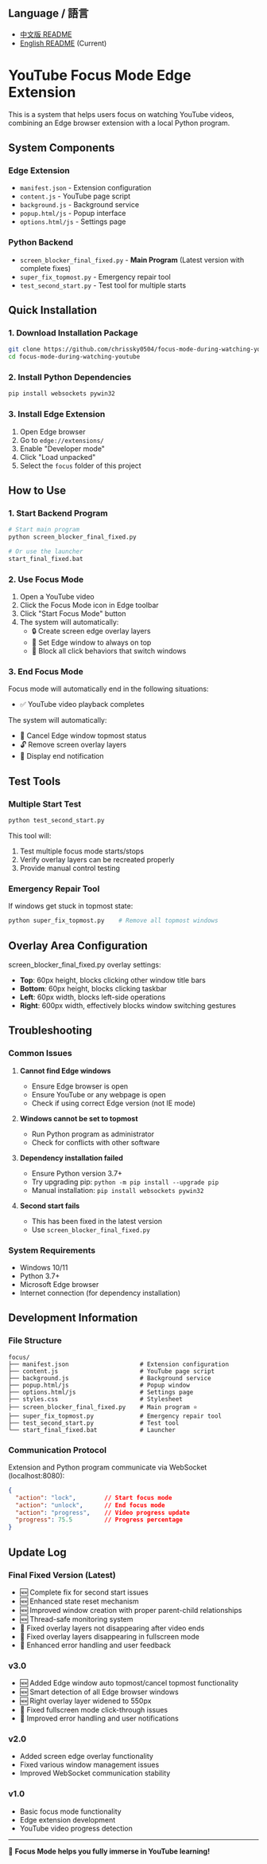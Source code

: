 ## Language / 語言
- [中文版 README](README.md)
- [English README](README_EN.md) (Current)

# YouTube Focus Mode Edge Extension

This is a system that helps users focus on watching YouTube videos, combining an Edge browser extension with a local Python program.

## System Components

### Edge Extension
- `manifest.json` - Extension configuration
- `content.js` - YouTube page script
- `background.js` - Background service
- `popup.html/js` - Popup interface
- `options.html/js` - Settings page

### Python Backend
- `screen_blocker_final_fixed.py` - **Main Program** (Latest version with complete fixes)
- `super_fix_topmost.py` - Emergency repair tool
- `test_second_start.py` - Test tool for multiple starts

## Quick Installation

### 1. Download Installation Package
```bash
git clone https://github.com/chrissky0504/focus-mode-during-watching-youtube.git
cd focus-mode-during-watching-youtube
```

### 2. Install Python Dependencies
```bash
pip install websockets pywin32
```

### 3. Install Edge Extension
1. Open Edge browser
2. Go to `edge://extensions/`
3. Enable "Developer mode"
4. Click "Load unpacked"
5. Select the `focus` folder of this project

## How to Use

### 1. Start Backend Program
```bash
# Start main program
python screen_blocker_final_fixed.py

# Or use the launcher
start_final_fixed.bat
```

### 2. Use Focus Mode
1. Open a YouTube video
2. Click the Focus Mode icon in Edge toolbar
3. Click "Start Focus Mode" button
4. The system will automatically:
   - 🔒 Create screen edge overlay layers
   - 📌 Set Edge window to always on top
   - 🚫 Block all click behaviors that switch windows

### 3. End Focus Mode
Focus mode will automatically end in the following situations:
- ✅ YouTube video playback completes

The system will automatically:
- 📌 Cancel Edge window topmost status
- 🔓 Remove screen overlay layers
- 💬 Display end notification

## Test Tools

### Multiple Start Test
```bash
python test_second_start.py
```
This tool will:
1. Test multiple focus mode starts/stops
2. Verify overlay layers can be recreated properly
3. Provide manual control testing

### Emergency Repair Tool
If windows get stuck in topmost state:
```bash
python super_fix_topmost.py    # Remove all topmost windows
```

## Overlay Area Configuration

screen_blocker_final_fixed.py overlay settings:
- **Top**: 60px height, blocks clicking other window title bars
- **Bottom**: 60px height, blocks clicking taskbar
- **Left**: 60px width, blocks left-side operations
- **Right**: 600px width, effectively blocks window switching gestures

## Troubleshooting

### Common Issues

1. **Cannot find Edge windows**
   - Ensure Edge browser is open
   - Ensure YouTube or any webpage is open
   - Check if using correct Edge version (not IE mode)

2. **Windows cannot be set to topmost**
   - Run Python program as administrator
   - Check for conflicts with other software

3. **Dependency installation failed**
   - Ensure Python version 3.7+
   - Try upgrading pip: `python -m pip install --upgrade pip`
   - Manual installation: `pip install websockets pywin32`

4. **Second start fails**
   - This has been fixed in the latest version
   - Use `screen_blocker_final_fixed.py`

### System Requirements
- Windows 10/11
- Python 3.7+
- Microsoft Edge browser
- Internet connection (for dependency installation)

## Development Information

### File Structure
```
focus/
├── manifest.json                    # Extension configuration
├── content.js                       # YouTube page script
├── background.js                    # Background service
├── popup.html/js                    # Popup window
├── options.html/js                  # Settings page
├── styles.css                       # Stylesheet
├── screen_blocker_final_fixed.py    # Main program ⭐
├── super_fix_topmost.py             # Emergency repair tool
├── test_second_start.py             # Test tool
└── start_final_fixed.bat            # Launcher
```

### Communication Protocol
Extension and Python program communicate via WebSocket (localhost:8080):

```json
{
  "action": "lock",        // Start focus mode
  "action": "unlock",      // End focus mode  
  "action": "progress",    // Video progress update
  "progress": 75.5         // Progress percentage
}
```

## Update Log

### Final Fixed Version (Latest)
- 🆕 Complete fix for second start issues
- 🆕 Enhanced state reset mechanism
- 🆕 Improved window creation with proper parent-child relationships
- 🆕 Thread-safe monitoring system
- 🔧 Fixed overlay layers not disappearing after video ends
- 🔧 Fixed overlay layers disappearing in fullscreen mode
- 🔧 Enhanced error handling and user feedback

### v3.0
- 🆕 Added Edge window auto topmost/cancel topmost functionality
- 🆕 Smart detection of all Edge browser windows
- 🆕 Right overlay layer widened to 550px
- 🔧 Fixed fullscreen mode click-through issues
- 🔧 Improved error handling and user notifications

### v2.0
- Added screen edge overlay functionality
- Fixed various window management issues
- Improved WebSocket communication stability

### v1.0
- Basic focus mode functionality
- Edge extension development
- YouTube video progress detection

---

🎯 **Focus Mode helps you fully immerse in YouTube learning!**

